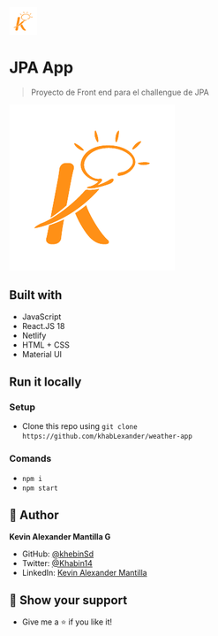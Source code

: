 <img src="./src/assets/kruger.png" height="50px">

# JPA App
> Proyecto de Front end para el challengue de JPA

<img src="./src/assets/kruger.png" height="300px">


## Built with 

- JavaScript
- React.JS 18
- Netlify
- HTML + CSS
- Material UI


## Run it locally

 ### Setup

 - Clone this repo using `git clone https://github.com/khabLexander/weather-app`

 ### Comands

 - `npm i`
 - `npm start`

## 👤 Author

 **Kevin Alexander Mantilla G**

- GitHub: [@khebinSd](https://github.com/khabLexander)
- Twitter: [@Khabin14](https://twitter.com/Khabin14)
- LinkedIn: [Kevin Alexander Mantilla](https://www.linkedin.com/in/kevin-alexander-mantilla-3238a5213/)


## 🤲 Show your support

- Give me a ⭐ if you like it!